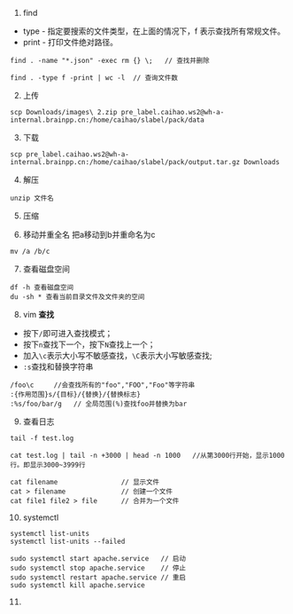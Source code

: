 1. find

- type - 指定要搜索的文件类型，在上面的情况下，f 表示查找所有常规文件。
- print - 打印文件绝对路径。

```
find . -name "*.json" -exec rm {} \;   // 查找并删除

find . -type f -print | wc -l  // 查询文件数         

```


2. 上传
   
```
scp Downloads/images\ 2.zip pre_label.caihao.ws2@wh-a-internal.brainpp.cn:/home/caihao/slabel/pack/data
```
3. 下载
   
```
scp pre_label.caihao.ws2@wh-a-internal.brainpp.cn:/home/caihao/slabel/pack/output.tar.gz Downloads 
```

4. 解压
   
```
unzip 文件名
```

5. 压缩


6. 移动并重全名
把a移动到b并重命名为c
```
mv /a /b/c
```

7. 查看磁盘空间

```
df -h 查看磁盘空间
du -sh * 查看当前目录文件及文件夹的空间
```

8. vim
**查找**
- 按下`/`即可进入查找模式；
- 按下`n`查找下一个，按下`N`查找上一个；
- 加入`\c`表示大小写不敏感查找，`\C`表示大小写敏感查找;
- `:s`查找和替换字符串
```
/foo\c     //会查找所有的"foo","FOO","Foo"等字符串 
:{作用范围}s/{目标}/{替换}/{替换标志}
:%s/foo/bar/g   // 全局范围(%)查找foo并替换为bar
```

9. 查看日志
    
```
tail -f test.log

cat test.log | tail -n +3000 | head -n 1000   //从第3000行开始，显示1000行。即显示3000~3999行

cat filename                // 显示文件
cat > filename              // 创建一个文件
cat file1 file2 > file      // 合并为一个文件
```

10. systemctl

```
systemctl list-units
systemctl list-units --failed

sudo systemctl start apache.service   // 启动
sudo systemctl stop apache.service    // 停止
sudo systemctl restart apache.service // 重启
sudo systemctl kill apache.service
```

11. 